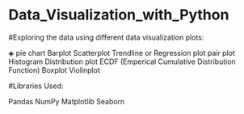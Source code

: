 # Data_Visualization_with_Python

#Exploring the data using different data visualization plots:

◈ pie chart
Barplot
Scatterplot
Trendline or Regression plot
pair plot
Histogram
Distribution plot
ECDF (Emperical Cumulative Distribution Function)
Boxplot
Violinplot



#Libraries Used:

Pandas
NumPy
Matplotlib
Seaborn


